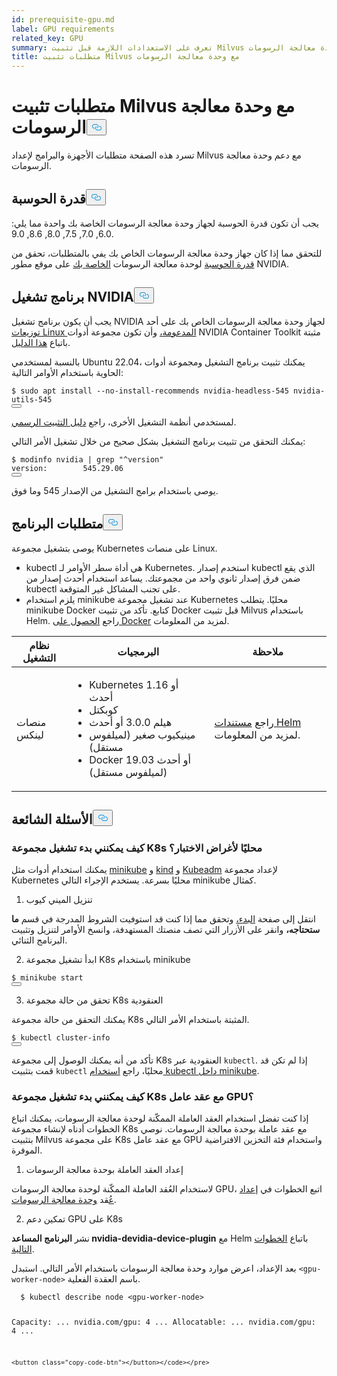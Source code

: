 ```yaml
---
id: prerequisite-gpu.md
label: GPU requirements
related_key: GPU
summary: تعرف على الاستعدادات اللازمة قبل تثبيت Milvus مع وحدة معالجة الرسومات.
title: متطلبات تثبيت Milvus مع وحدة معالجة الرسومات
---
```

<h1 id="Requirements-for-Installing-Milvus-with-GPU" class="common-anchor-header">متطلبات تثبيت Milvus مع وحدة معالجة الرسومات<button data-href="#Requirements-for-Installing-Milvus-with-GPU" class="anchor-icon" translate="no">
      <svg translate="no"
        aria-hidden="true"
        focusable="false"
        height="20"
        version="1.1"
        viewBox="0 0 16 16"
        width="16"
      >
        <path
          fill="#0092E4"
          fill-rule="evenodd"
          d="M4 9h1v1H4c-1.5 0-3-1.69-3-3.5S2.55 3 4 3h4c1.45 0 3 1.69 3 3.5 0 1.41-.91 2.72-2 3.25V8.59c.58-.45 1-1.27 1-2.09C10 5.22 8.98 4 8 4H4c-.98 0-2 1.22-2 2.5S3 9 4 9zm9-3h-1v1h1c1 0 2 1.22 2 2.5S13.98 12 13 12H9c-.98 0-2-1.22-2-2.5 0-.83.42-1.64 1-2.09V6.25c-1.09.53-2 1.84-2 3.25C6 11.31 7.55 13 9 13h4c1.45 0 3-1.69 3-3.5S14.5 6 13 6z"
        ></path>
      </svg>
    </button></h1><p>تسرد هذه الصفحة متطلبات الأجهزة والبرامج لإعداد Milvus مع دعم وحدة معالجة الرسومات.</p>
<h2 id="Compute-capability" class="common-anchor-header">قدرة الحوسبة<button data-href="#Compute-capability" class="anchor-icon" translate="no">
      <svg translate="no"
        aria-hidden="true"
        focusable="false"
        height="20"
        version="1.1"
        viewBox="0 0 16 16"
        width="16"
      >
        <path
          fill="#0092E4"
          fill-rule="evenodd"
          d="M4 9h1v1H4c-1.5 0-3-1.69-3-3.5S2.55 3 4 3h4c1.45 0 3 1.69 3 3.5 0 1.41-.91 2.72-2 3.25V8.59c.58-.45 1-1.27 1-2.09C10 5.22 8.98 4 8 4H4c-.98 0-2 1.22-2 2.5S3 9 4 9zm9-3h-1v1h1c1 0 2 1.22 2 2.5S13.98 12 13 12H9c-.98 0-2-1.22-2-2.5 0-.83.42-1.64 1-2.09V6.25c-1.09.53-2 1.84-2 3.25C6 11.31 7.55 13 9 13h4c1.45 0 3-1.69 3-3.5S14.5 6 13 6z"
        ></path>
      </svg>
    </button></h2><p>يجب أن تكون قدرة الحوسبة لجهاز وحدة معالجة الرسومات الخاصة بك واحدة مما يلي: 6.0, 7.0, 7.5, 8.0, 8.6, 9.0.</p>
<p>للتحقق مما إذا كان جهاز وحدة معالجة الرسومات الخاص بك يفي بالمتطلبات، تحقق من <a href="https://developer.nvidia.com/cuda-gpus">قدرة الحوسبة</a> لوحدة معالجة الرسومات <a href="https://developer.nvidia.com/cuda-gpus">الخاصة بك</a> على موقع مطور NVIDIA.</p>
<h2 id="NVIDIA-driver" class="common-anchor-header">برنامج تشغيل NVIDIA<button data-href="#NVIDIA-driver" class="anchor-icon" translate="no">
      <svg translate="no"
        aria-hidden="true"
        focusable="false"
        height="20"
        version="1.1"
        viewBox="0 0 16 16"
        width="16"
      >
        <path
          fill="#0092E4"
          fill-rule="evenodd"
          d="M4 9h1v1H4c-1.5 0-3-1.69-3-3.5S2.55 3 4 3h4c1.45 0 3 1.69 3 3.5 0 1.41-.91 2.72-2 3.25V8.59c.58-.45 1-1.27 1-2.09C10 5.22 8.98 4 8 4H4c-.98 0-2 1.22-2 2.5S3 9 4 9zm9-3h-1v1h1c1 0 2 1.22 2 2.5S13.98 12 13 12H9c-.98 0-2-1.22-2-2.5 0-.83.42-1.64 1-2.09V6.25c-1.09.53-2 1.84-2 3.25C6 11.31 7.55 13 9 13h4c1.45 0 3-1.69 3-3.5S14.5 6 13 6z"
        ></path>
      </svg>
    </button></h2><p>يجب أن يكون برنامج تشغيل NVIDIA لجهاز وحدة معالجة الرسومات الخاص بك على أحد <a href="https://docs.nvidia.com/datacenter/cloud-native/container-toolkit/latest/install-guide.html#linux-distributions">توزيعات Linux المدعومة،</a> وأن تكون مجموعة أدوات NVIDIA Container Toolkit مثبتة باتباع <a href="https://docs.nvidia.com/datacenter/cloud-native/container-toolkit/latest/install-guide.html">هذا الدليل</a>.</p>
<p>بالنسبة لمستخدمي Ubuntu 22.04، يمكنك تثبيت برنامج التشغيل ومجموعة أدوات الحاوية باستخدام الأوامر التالية:</p>
<pre><code translate="no" class="language-shell">$ <span class="hljs-built_in">sudo</span> apt install --no-install-recommends nvidia-headless-545 nvidia-utils-545
<button class="copy-code-btn"></button></code></pre>
<p>لمستخدمي أنظمة التشغيل الأخرى، راجع <a href="https://docs.nvidia.com/datacenter/cloud-native/container-toolkit/install-guide.html#installing-on-ubuntu-and-debian">دليل التثبيت الرسمي</a>.</p>
<p>يمكنك التحقق من تثبيت برنامج التشغيل بشكل صحيح من خلال تشغيل الأمر التالي:</p>
<pre><code translate="no" class="language-shell">$ modinfo nvidia | grep <span class="hljs-string">&quot;^version&quot;</span>
<span class="hljs-attr">version</span>:        <span class="hljs-number">545.29</span><span class="hljs-number">.06</span>
<button class="copy-code-btn"></button></code></pre>
<p>يوصى باستخدام برامج التشغيل من الإصدار 545 وما فوق.</p>
<h2 id="Software-requirements" class="common-anchor-header">متطلبات البرنامج<button data-href="#Software-requirements" class="anchor-icon" translate="no">
      <svg translate="no"
        aria-hidden="true"
        focusable="false"
        height="20"
        version="1.1"
        viewBox="0 0 16 16"
        width="16"
      >
        <path
          fill="#0092E4"
          fill-rule="evenodd"
          d="M4 9h1v1H4c-1.5 0-3-1.69-3-3.5S2.55 3 4 3h4c1.45 0 3 1.69 3 3.5 0 1.41-.91 2.72-2 3.25V8.59c.58-.45 1-1.27 1-2.09C10 5.22 8.98 4 8 4H4c-.98 0-2 1.22-2 2.5S3 9 4 9zm9-3h-1v1h1c1 0 2 1.22 2 2.5S13.98 12 13 12H9c-.98 0-2-1.22-2-2.5 0-.83.42-1.64 1-2.09V6.25c-1.09.53-2 1.84-2 3.25C6 11.31 7.55 13 9 13h4c1.45 0 3-1.69 3-3.5S14.5 6 13 6z"
        ></path>
      </svg>
    </button></h2><p>يوصى بتشغيل مجموعة Kubernetes على منصات Linux.</p>
<ul>
<li>kubectl هي أداة سطر الأوامر لـ Kubernetes. استخدم إصدار kubectl الذي يقع ضمن فرق إصدار ثانوي واحد من مجموعتك. يساعد استخدام أحدث إصدار من kubectl على تجنب المشاكل غير المتوقعة.</li>
<li>يلزم استخدام minikube عند تشغيل مجموعة Kubernetes محليًا. يتطلب minikube Docker كتابع. تأكد من تثبيت Docker قبل تثبيت Milvus باستخدام Helm. راجع <a href="https://docs.docker.com/get-docker">الحصول على Docker</a> لمزيد من المعلومات.</li>
</ul>
<table>
<thead>
<tr><th>نظام التشغيل</th><th>البرمجيات</th><th>ملاحظة</th></tr>
</thead>
<tbody>
<tr><td>منصات لينكس</td><td><ul><li>Kubernetes 1.16 أو أحدث</li><li>كوبكتل</li><li>هيلم 3.0.0 أو أحدث</li><li>مينيكيوب صغير (لميلفوس مستقل)</li><li>Docker 19.03 أو أحدث (لميلفوس مستقل)</li></ul></td><td>راجع <a href="https://helm.sh/docs/">مستندات Helm</a> لمزيد من المعلومات.</td></tr>
</tbody>
</table>
<h2 id="FAQs" class="common-anchor-header">الأسئلة الشائعة<button data-href="#FAQs" class="anchor-icon" translate="no">
      <svg translate="no"
        aria-hidden="true"
        focusable="false"
        height="20"
        version="1.1"
        viewBox="0 0 16 16"
        width="16"
      >
        <path
          fill="#0092E4"
          fill-rule="evenodd"
          d="M4 9h1v1H4c-1.5 0-3-1.69-3-3.5S2.55 3 4 3h4c1.45 0 3 1.69 3 3.5 0 1.41-.91 2.72-2 3.25V8.59c.58-.45 1-1.27 1-2.09C10 5.22 8.98 4 8 4H4c-.98 0-2 1.22-2 2.5S3 9 4 9zm9-3h-1v1h1c1 0 2 1.22 2 2.5S13.98 12 13 12H9c-.98 0-2-1.22-2-2.5 0-.83.42-1.64 1-2.09V6.25c-1.09.53-2 1.84-2 3.25C6 11.31 7.55 13 9 13h4c1.45 0 3-1.69 3-3.5S14.5 6 13 6z"
        ></path>
      </svg>
    </button></h2><h3 id="How-can-I-start-a-K8s-cluster-locally-for-test-purposes" class="common-anchor-header">كيف يمكنني بدء تشغيل مجموعة K8s محليًا لأغراض الاختبار؟</h3><p>يمكنك استخدام أدوات مثل <a href="https://minikube.sigs.k8s.io/docs/">minikube</a> و <a href="https://kind.sigs.k8s.io/">kind</a> و <a href="https://kubernetes.io/docs/reference/setup-tools/kubeadm/">Kubeadm</a> لإعداد مجموعة Kubernetes محليًا بسرعة. يستخدم الإجراء التالي minikube كمثال.</p>
<ol>
<li>تنزيل الميني كيوب</li>
</ol>
<p>انتقل إلى صفحة <a href="https://minikube.sigs.k8s.io/docs/start/">البدء،</a> وتحقق مما إذا كنت قد استوفيت الشروط المدرجة في قسم <strong>ما ستحتاجه،</strong> وانقر على الأزرار التي تصف منصتك المستهدفة، وانسخ الأوامر لتنزيل وتثبيت البرنامج الثنائي.</p>
<ol start="2">
<li>ابدأ تشغيل مجموعة K8s باستخدام minikube</li>
</ol>
<pre><code translate="no" class="language-shell">$ minikube start
<button class="copy-code-btn"></button></code></pre>
<ol start="3">
<li>تحقق من حالة مجموعة K8s العنقودية</li>
</ol>
<p>يمكنك التحقق من حالة مجموعة K8s المثبتة باستخدام الأمر التالي.</p>
<pre><code translate="no" class="language-shell">$ kubectl cluster-info
<button class="copy-code-btn"></button></code></pre>
<div class="alert note">
<p>تأكد من أنه يمكنك الوصول إلى مجموعة K8s العنقودية عبر <code translate="no">kubectl</code>. إذا لم تكن قد قمت بتثبيت <code translate="no">kubectl</code> محليًا، راجع <a href="https://minikube.sigs.k8s.io/docs/handbook/kubectl/">استخدام kubectl داخل minikube</a>.</p>
</div>
<h3 id="How-can-I-start-a-K8s-cluster-with-GPU-worker-nodes" class="common-anchor-header">كيف يمكنني بدء تشغيل مجموعة K8s مع عقد عامل GPU؟</h3><p>إذا كنت تفضل استخدام العقد العاملة الممكّنة لوحدة معالجة الرسومات، يمكنك اتباع الخطوات أدناه لإنشاء مجموعة K8s مع عقد عاملة بوحدة معالجة الرسومات. نوصي بتثبيت Milvus على مجموعة K8s مع عقد عامل GPU واستخدام فئة التخزين الافتراضية الموفرة.</p>
<ol>
<li>إعداد العقد العاملة بوحدة معالجة الرسومات</li>
</ol>
<p>لاستخدام العُقد العاملة الممكّنة لوحدة معالجة الرسومات GPU، اتبع الخطوات في <a href="https://gitlab.com/nvidia/kubernetes/device-plugin/-/blob/main/README.md#preparing-your-gpu-nodes">إعداد عُ</a>قد <a href="https://gitlab.com/nvidia/kubernetes/device-plugin/-/blob/main/README.md#preparing-your-gpu-nodes">وحدة معالجة الرسومات</a>.</p>
<ol start="2">
<li>تمكين دعم GPU على K8s</li>
</ol>
<p>نشر <strong>البرنامج المساعد nvidia-devidia-device-plugin</strong> مع Helm باتباع <a href="https://gitlab.com/nvidia/kubernetes/device-plugin/-/blob/main/README.md#deployment-via-helm">الخطوات التالية</a>.</p>
<p>بعد الإعداد، اعرض موارد وحدة معالجة الرسومات باستخدام الأمر التالي. استبدل <code translate="no">&lt;gpu-worker-node&gt;</code> باسم العقدة الفعلية.</p>
<pre><code translate="no" class="language-shell">  $ kubectl describe node &lt;gpu-worker-node&gt;

  Capacity:
  ...
  nvidia.com/gpu:     4
  ...
  Allocatable:
  ...
  nvidia.com/gpu:     4
  ...
  ```  
<button class="copy-code-btn"></button></code></pre>
